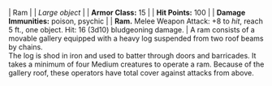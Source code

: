 | Ram |
| *Large object* |
| **Armor Class:** 15 |
| **Hit Points:** 100 |
| **Damage Immunities:** poison, psychic |
| **Ram.** Melee Weapon Attack: +8 to *hit*, reach 5 ft., one object. Hit: 16 (3d10) bludgeoning damage. |
A ram consists of a movable gallery equipped with a heavy log suspended from two roof beams by chains.  
The log is shod in iron and used to batter through doors and barricades.
It takes a minimum of four Medium creatures to operate a ram. Because of the gallery roof, these operators have total cover against attacks from above.